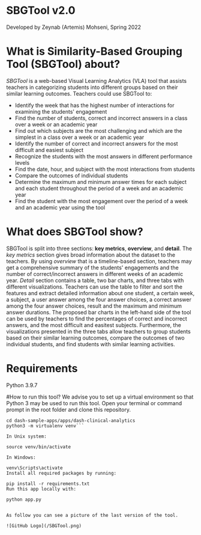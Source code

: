# SBGTool v2.0
Developed by Zeynab (Artemis) Mohseni, Spring 2022

# What is Similarity-Based Grouping Tool (SBGTool) about?

*SBGTool* is a web-based Visual Learning Analytics (VLA) tool that assists teachers in categorizing students into different groups based on their similar learning outcomes.  Teachers could use SBGTool to:

* Identify the week that has the highest number of interactions for examining the students' engagement
* Find the number of students, correct and incorrect answers in a class over a week or an academic year
* Find out which subjects are the most challenging and which are the simplest in a class over a week or an academic year
* Identify the number of correct and incorrect answers for the most difficult and easiest subject
* Recognize the students with the most answers in different performance levels
* Find the date, hour, and subject with the most interactions from students
* Compare the outcomes of individual students
* Determine the maximum and minimum answer times for each subject and each student throughout the period of a week and an academic year
* Find the student with the most engagement over the period of a week and an academic year using the tool

                                
# What does SBGTool show?

SBGTool is split into three sections: __key metrics__, __overview__, and __detail__. The *key metrics* section gives broad information about the dataset to the teachers. By using *overview* that is a timeline-based section, teachers may get a comprehensive summary of the students' engagements and the number of correct/incorrect answers in different weeks of an academic year. *Detail* section contains a table, two bar charts, and three tabs with different visualizations. Teachers can use the table to filter and sort the features and extract detailed information about one student, a certain week, a subject, a user answer among the four answer choices, a correct answer among the four answer choices, result and the maximum and minimum answer durations. 
The proposed bar charts in the left-hand side of the tool can be used by teachers to find the percentages of correct and incorrect answers, and the most difficult and easitest subjects. Furthermore, the visualizations presented in the three tabs allow teachers to group students based on their similar learning outcomes, compare the outcomes of two individual students, and find students with similar learning activities. 

# Requirements
Python 3.9.7

#How to run this tool?
We advise you to set up a virtual environment so that Python 3 may be used to run this tool. Open your terminal or command prompt in the root folder and clone this repository.

```git clone https://github.com/plotly/dash-sample-apps
cd dash-sample-apps/apps/dash-clinical-analytics
python3 -m virtualenv venv```

In Unix system:

source venv/bin/activate

In Windows:

venv\Scripts\activate
Install all required packages by running:

pip install -r requirements.txt
Run this app locally with:

python app.py


As follow you can see a picture of the last version of the tool.

![GitHub Logo](/SBGTool.png)
